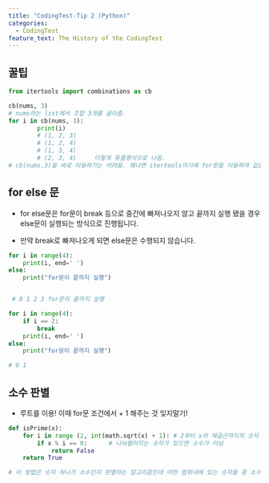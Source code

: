 ```yaml
---
title: "CodingTest-Tip 2 (Python)"
categories:
  - CodingTest
feature_text: The History of the CodingTest
---
```


## 꿀팁

```python
from itertools import combinations as cb

cb(nums, 3)
# nums라는 list에서 조합 3개를 골라줌.
for i in cb(nums, 3):
        print(i)
        # (1, 2, 3)
        # (1, 2, 4)
        # (1, 3, 4)
        # (2, 3, 4)     이렇게 튜플형식으로 나옴.
# cb(nums,3)을 바로 이용하기는 어려움. 왜냐면 itertools이기에 for문을 이용하여 값을 뽑아내야 함.

```

## for else 문

- for else문은 for문이 break 등으로 중간에 빠져나오지 않고 끝까지 실행 됐을 경우 else문이 실행되는 방식으로 진행됩니다.

- 만약 break로 빠져나오게 되면 else문은 수행되지 않습니다.

```python
for i in range(4):
    print(i, end=' ')
else:
    print("for문이 끝까지 실행")


 # 0 1 2 3 for문이 끝까지 실행

for i in range(4):
    if i == 2:
        break
    print(i, end=' ')
else:
    print("for문이 끝까지 실행")

# 0 1

```

## 소수 판별

- 루트를 이용! 이때 for문 조건에서 + 1 해주는 것 잊지말기!

```python
def isPrime(x):
    for i in range (2, int(math.sqrt(x) + 1): # 2부터 x의 제곱근까지의 숫자
    	if x % i == 0:		# 나눠떨어지는 숫자가 있으면 소수가 아님
        	return False
    return True

# 이 방법은 숫자 하나가 소수인지 판별하는 알고리즘인데 어떤 범위내에 있는 숫자들 중 소수를 확인 할때에는 시간 단축을 위해서 소수가 아닌것의 배수를 제거하는 등의 알고리즘을 이용하여 시간을 단축할 수 있다.
```
